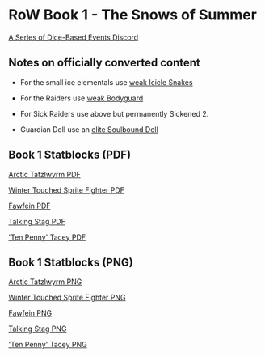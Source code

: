 # RoW Book 1 - The Snows of Summer

[A Series of Dice-Based Events Discord](https://discord.gg/UQ8UD3H)

## Notes on officially converted content

- For the small ice elementals use [weak Icicle Snakes](http://2e.aonprd.com/Monsters.aspx?ID=663&Weak=true)

- For the Raiders use [weak Bodyguard](http://2e.aonprd.com/NPCs.aspx?ID=921&Weak=true)

- For Sick Raiders use above but permanently Sickened 2.

- Guardian Doll use an [elite Soulbound Doll](http://2e.aonprd.com/Monsters.aspx?ID=383&Elite=true)

## Book 1 Statblocks (PDF)
[Arctic Tatzlwyrm PDF](./Statblocks/arctic_tatzlewyrm.pdf)

[Winter Touched Sprite Fighter PDF](./Statblocks/winter_touched_sprite_fighter.pdf)

[Fawfein PDF](./Statblocks/Fawfein.pdf)

[Talking Stag PDF](./Statblocks/talking_stag.pdf)

['Ten Penny' Tacey PDF](./Statblocks/ten_penny_tacey.pdf)


## Book 1 Statblocks (PNG)
[Arctic Tatzlwyrm PNG](./Statblocks/arctic_tatzlewyrm.png)

[Winter Touched Sprite Fighter PNG](./Statblocks/winter_touched_sprite_fighter.png)

[Fawfein PNG](./Statblocks/Fawfein.png)

[Talking Stag PNG](./Statblocks/talking_stag.png)

['Ten Penny' Tacey PNG](./Statblocks/ten_penny_tacey.png)
